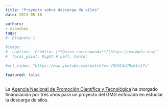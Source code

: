 ```yaml
---
title: "Proyecto sobre descarga de silos"
date: 2013-05-16

authors:
- msanchez
tags:
#- Etiqueta 1

#image:
#  caption: 'Crédito: [**Quien corresponda**](https://example.org)'
#  focal_point: Right # Left, Center

#url_video: "https://www.youtube.com/watch?v=-VQC9C4dJRs&t=17s"

featured: false
---
```


La [Agencia Nacional de Promoción Científica y Tecnológica][1] ha otorgado financiación
por tres años para un proyecto del GMG enfocado en estudiar la descarga de silos.

<!--more-->

[1]: http://www.google.es/url?sa=t&rct=j&q=anpcyt&source=web&cd=1&cad=rja&ved=0CC8QFjAA&url=http%3A%2F%2Fwww.agencia.mincyt.gob.ar%2F&ei=RBeVUcvUEo2E8QTz2IDICA&usg=AFQjCNFtiZh82lV078WnrkvmfDib7Sgzhg&bvm=bv.46471029,d.eWU
